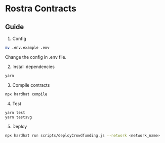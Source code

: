 # Rostra Contracts

## Guide

1. Config

```bash
mv .env.example .env
```

Change the config in .env file.

2. Install dependencies

```bash
yarn
```

3. Compile contracts

```bash
npx hardhat compile
```

4. Test

```bash
yarn test
yarn testsvg
```

5. Deploy

```bash
npx hardhat run scripts/deployCrowdfunding.js --network <network_name>
```
